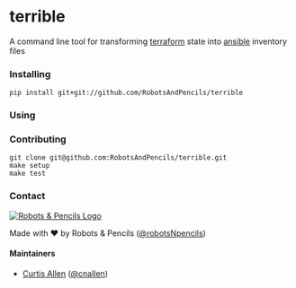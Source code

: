 # terrible
A command line tool for transforming [terraform](https://terraform.io/) state into [ansible](http://docs.ansible.com/) inventory files

### Installing

    pip install git+git://github.com/RobotsAndPencils/terrible

### Using

### Contributing

    git clone git@github.com:RobotsAndPencils/terrible.git
    make setup
    make test

### Contact

[![Robots & Pencils Logo](http://f.cl.ly/items/2W3n1r2R0j2p2b3n3j3c/rnplogo.png)](http://www.robotsandpencils.com)

Made with :heart: by Robots & Pencils ([@robotsNpencils](https://twitter.com/robotsNpencils))

#### Maintainers

- [Curtis Allen](http://github.com/curtisallen) ([@cnallen](https://twitter.com/cnallen))